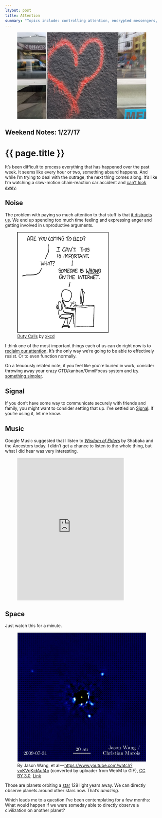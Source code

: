 ```yaml
---
layout: post
title: Attention
summary: "Topics include: controlling attention, encrypted messengers, awesome jazz, and mind-blowing space imagery."
---
```


<figure class="wide">
  <img src="/img/medium/1*jE9fIOteYwU3JGxkvMuSYw.jpeg">
</figure>

<h2 class="kicker">Weekend Notes: 1/27/17</h2>

# {{ page.title }}

It’s been difficult to process everything that has happened over the past week. It seems like every hour or two, something absurd happens. And while I’m trying to deal with the outrage, the next thing comes along. It’s like I’m watching a slow-motion chain-reaction car accident and <a href="https://notes.matthewgifford.com/twitter-is-a-drug-b33002c21c8#.7rpu7gq4m">can’t look away</a>.

## Noise

The problem with paying so much attention to that stuff is that <a href="https://backchannel.com/distraction-is-actually-ruining-this-country-dd6244fbf817#.8ekg3ta0b">it distracts us</a>. We end up spending too much time feeling and expressing anger and getting involved in unproductive arguments.

<figure>
  <img src="/img/medium/1*f7CaAqKTP3gYnx2xDanSmQ.png">
  <figcaption><a href="https://xkcd.com/386/">Duty Calls</a> by <a href="https://xkcd.com/">xkcd</a></figcaption>
</figure>

I think one of the most important things each of us can do right now is to <a href="https://backchannel.com/how-i-got-my-attention-back-c7fc9297d347#.azvsafh2r">reclaim our attention</a>. It’s the only way we’re going to be able to effectively resist. Or to even function normally.

On a tenuously related note, if you feel like you’re buried in work, consider throwing away your crazy GTD/kanban/OmniFocus system and <a href="http://randsinrepose.com/archives/one-thing/">try something simpler</a>.

## Signal

If you don’t have some way to communicate securely with friends and family, you might want to consider setting that up. I’ve settled on <a href="https://whispersystems.org/">Signal</a>. If you’re using it, let me know.

## Music

Google Music suggested that I listen to <a href="https://shabakaandtheancestors.bandcamp.com/album/wisdom-of-elders"><em>Wisdom of Elders</em></a> by Shabaka and the Ancestors today. I didn’t get a chance to listen to the whole thing, but what I did hear was very interesting.

<figure>
  <iframe src="https://bandcamp.com/EmbeddedPlayer/v=2/album=1724959666/size=large/linkcol=0084B4/notracklist=true/twittercard=true/" scrolling="no" width="350" height="467" frameborder="0"></iframe>
</figure>

## Space

Just watch this for a minute.

<figure>
  <img src="/img/medium/1*CrukQ_gAozE8rx63mJ7UzQ.gif">
  <figcaption>By Jason Wang, et al — <a href="https://www.youtube.com/watch?v=KVgKidAuf4o">https://www.youtube.com/watch?v=KVgKidAuf4o</a> (converted by uploader from WebM to GIF), <a href="http://creativecommons.org/licenses/by/3.0">CC BY 3.0</a>, <a href="https://commons.wikimedia.org/w/index.php?curid=55463078">Link</a></figcaption>
</figure>

Those are planets orbiting a <a href="https://en.wikipedia.org/wiki/HR_8799">star</a> 129 light years away. We can directly observe planets around other stars now. That’s <em>amazing</em>.

Which leads me to a question I’ve been contemplating for a few months: What would happen if we were someday able to directly observe a civilization on another planet?
